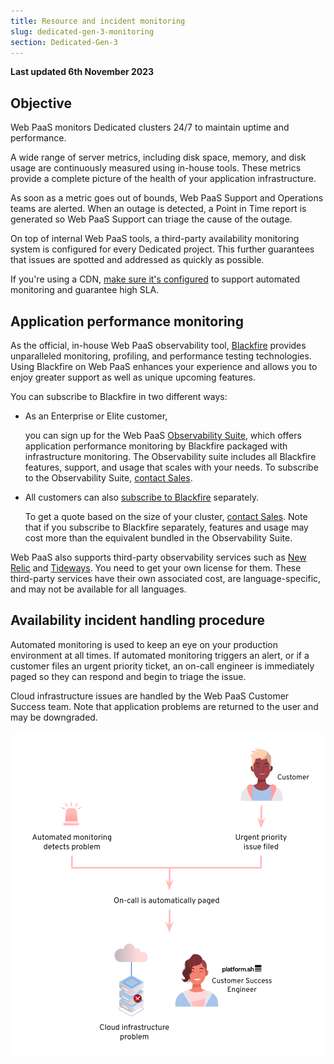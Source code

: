 ```yaml
---
title: Resource and incident monitoring
slug: dedicated-gen-3-monitoring
section: Dedicated-Gen-3
---
```


**Last updated 6th November 2023**



## Objective  

Web PaaS monitors Dedicated clusters 24/7 to maintain uptime and performance.

A wide range of server metrics, including disk space, memory, and disk usage are continuously measured using in-house tools.
These metrics provide a complete picture of the health of your application infrastructure.

As soon as a metric goes out of bounds, Web PaaS Support and Operations teams are alerted.
When an outage is detected, a Point in Time report is generated
so Web PaaS Support can triage the cause of the outage.

On top of internal Web PaaS tools,
a third-party availability monitoring system is configured for every Dedicated project.
This further guarantees that issues are spotted and addressed as quickly as possible.

If you're using a CDN, [make sure it's configured](../domains/cdn/_index.md#configure-your-cdn-to-support-high-sla)
to support automated monitoring and guarantee high SLA.

## Application performance monitoring

As the official, in-house Web PaaS observability tool, [Blackfire](../../increase-observability/integrate-observability/blackfire.md) provides unparalleled monitoring, profiling, and performance testing technologies.
Using Blackfire on Web PaaS enhances your experience
and allows you to enjoy greater support as well as unique upcoming features.

You can subscribe to Blackfire in two different ways:

- As an Enterprise or Elite customer,

  you can sign up for the Web PaaS [Observability Suite](https://platform.sh/features/observability-suite/),
  which offers application performance monitoring by Blackfire packaged with infrastructure monitoring.
  The Observability suite includes all Blackfire features, support, and usage that scales with your needs.
  To subscribe to the Observability Suite, [contact Sales](https://platform.sh/contact/).

- All customers can also [subscribe to Blackfire](https://www.blackfire.io/pricing) separately.

  To get a quote based on the size of your cluster, [contact Sales](https://platform.sh/contact/).
  Note that if you subscribe to Blackfire separately,
  features and usage may cost more than the equivalent bundled in the Observability Suite.

Web PaaS also supports third-party observability services
such as [New Relic](../increase-observability/integrate-observability/new-relic/_index.md)
and [Tideways](../increase-observability/integrate-observability/tideways.md).
You need to get your own license for them.
These third-party services have their own associated cost,
are language-specific, and may not be available for all languages.

## Availability incident handling procedure

Automated monitoring is used to keep an eye on your production environment at all times.
If automated monitoring triggers an alert, or if a customer files an urgent priority ticket,
an on-call engineer is immediately paged so they can respond and begin to triage the issue.

Cloud infrastructure issues are handled by the Web PaaS Customer Success team.
Note that application problems are returned to the user and may be downgraded.

![Diagram of the Web PaaS availability incident handling procedure](images/incident-monitoring.svg "0.4")
